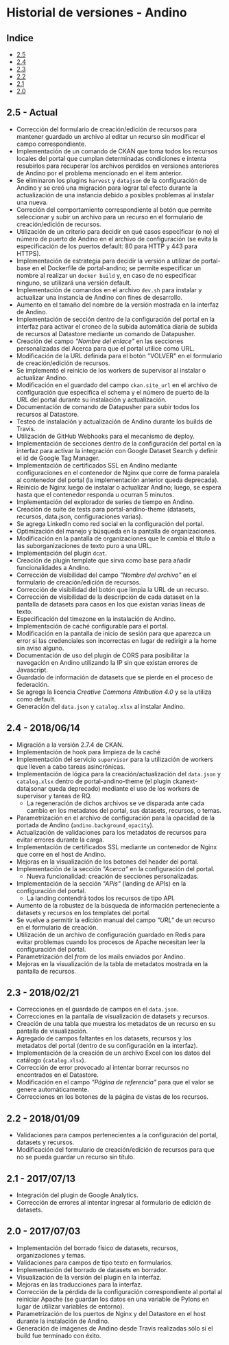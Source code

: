# Historial de versiones - Andino

## Indice

- [2.5](#25)
- [2.4](#24)
- [2.3](#23)
- [2.2](#22)
- [2.1](#21)
- [2.0](#20)

## 2.5 - Actual

* Corrección del formulario de creación/edición de recursos para mantener guardado un archivo al editar un recurso sin 
modificar el campo correspondiente.  
* Implementación de un comando de CKAN que toma todos los recursos locales del portal que cumplan determinadas 
condiciones e intenta resubirlos para recuperar los archivos perdidos en versiones anteriores de Andino por el problema 
mencionado en el item anterior.
* Se eliminaron los plugins `harvest` y `datajson` de la configuración de Andino y se creó una migración para lograr 
tal efecto durante la actualización de una instancia debido a posibles problemas al instalar una nueva.   
* Correción del comportamiento correspondiente al botón que permite seleccionar y subir un archivo para un recurso en 
el formulario de creación/edición de recursos.
* Utilización de un criterio para decidir en qué casos especificar (o no) el número de puerto de Andino en el archivo 
de configuración (se evita la especificación de los puertos default: 80 para HTTP y 443 para HTTPS).
* Implementación de estrategia para decidir la versión a utilizar de portal-base en el Dockerfile de portal-andino; se 
permite especificar un nombre al realizar un `docker build` y, en caso de no especificar ninguno, se utilizará una 
versión default.
* Implementación de comandos en el archivo `dev.sh` para instalar y actualizar una instancia de Andino con fines de 
desarrollo.
* Aumento en el tamaño del nombre de la versión mostrada en la interfaz de Andino.
* Implementación de sección dentro de la configuración del portal en la interfaz para activar el croneo de la subida 
automática diaria de subida de recursos al Datastore mediante un comando de Datapusher. 
* Creación del campo _"Nombre del enlace"_ en las secciones personalizadas del Acerca para que el portal utilice como URL.
* Modificación de la URL definida para el botón "VOLVER" en el formulario de creación/edición de recursos.
* Se implementó el reinicio de los workers de supervisor al instalar o actualizar Andino.
* Modificación en el guardado del campo `ckan.site_url` en el archivo de configuración que especifica el schema y el 
número de puerto de la URL del portal durante su instalación y actualización.
* Documentación de comando de Datapusher para subir todos los recursos al Datastore.
* Testeo de instalación y actualización de Andino durante los builds de Travis.
* Utilización de GitHub Webhooks para el mecanismo de deploy.
* Implementación de secciones dentro de la configuración del portal en la interfaz para activar la integración con 
Google Dataset Search y definir el id de Google Tag Manager.
* Implementación de certificados SSL en Andino mediante configuraciones en el contenedor de Nginx que corre de forma 
paralela al contenedor del portal (la implementación anterior queda deprecada).
* Reinicio de Nginx luego de instalar o actualizar Andino; luego, se espera hasta que el contenedor responda u ocurran 
5 minutos.
* Implementación del explorador de series de tiempo en Andino.
* Creación de suite de tests para portal-andino-theme (datasets, recursos, data.json, configuraciones varias).
* Se agrega LinkedIn como red social en la configuración del portal.
* Optimización del manejo y búsqueda en la pantalla de organizaciones.
* Modificación en la pantalla de organizaciones que le cambia el título a las suborganizaciones de texto puro a una URL.
* Implementación del plugin `dcat`.
* Creación de plugin template que sirva como base para añadir funcionalidades a Andino.
* Corrección de visibilidad del campo _"Nombre del archivo"_ en el formulario de creación/edición de recursos.
* Corrección de visibilidad del botón que limpia la URL de un recurso.
* Corrección de visibilidad de la descripción de cada dataset en la pantalla de datasets para casos en los que existan 
varias líneas de texto.
* Especificación del timezone en la instalación de Andino.
* Implementación de caché configurable para el portal.
* Modificación en la pantalla de inicio de sesión para que aparezca un error si las credenciales son incorrectas en 
lugar de redirigir a la home sin aviso alguno.
* Documentación de uso del plugin de CORS para posibilitar la navegación en Andino utilizando la IP sin que existan 
errores de Javascript.
* Guardado de información de datasets que se pierde en el proceso de federación.
* Se agrega la licencia _Creative Commons Attribution 4.0_ y se la utiliza como default.
* Generación del `data.json` y `catalog.xlsx` al instalar Andino.


## 2.4 - 2018/06/14

* Migración a la versión 2.7.4 de CKAN.
* Implementación de hook para limpieza de la caché
* Implementación del servicio `supervisor` para la utilización de workers que lleven a cabo tareas asincrónicas.
* Implementación de lógica para la creación/actualización del `data.json` y `catalog.xlsx` dentro de 
portal-andino-theme (el plugin ckanext-datajsonar queda deprecado) mediante el uso de los workers de supervisor y 
tareas de RQ.
  * La regeneración de dichos archivos se ve disparada ante cada cambio en los metadatos del portal, sus datasets, 
  recursos, o temas.
* Parametrización en el archivo de configuración para la opacidad de la portada de Andino (`andino.background_opacity`).
* Actualización de validaciones para los metadatos de recursos para evitar errores durante la carga.
* Implementación de certificados SSL mediante un contenedor de Nginx que corre en el host de Andino.
* Mejoras en la visualización de los botones del header del portal.
* Implementación de la sección _"Acerca"_ en la configuración del portal.
  * Nueva funcionalidad: creación de secciones personalizadas.
* Implementación de la sección _"APIs"_ (landing de APIs) en la configuración del portal.
  * La landing contendrá todos los recursos de tipo API.
* Aumento de la robustez de la búsqueda de información perteneciente a datasets y recursos en los templates del portal.
* Se vuelve a permitir la edición manual del campo _"URL"_ de un recurso en el formulario de creación.
* Utilización de un archivo de configuración guardado en Redis para evitar problemas cuando los procesos de Apache 
necesitan leer la configuración del portal.
* Parametrización del _from_ de los mails enviados por Andino.
* Mejoras en la visualización de la tabla de metadatos mostrada en la pantalla de recursos.


## 2.3 - 2018/02/21

* Correcciones en el guardado de campos en el `data.json`.
* Correcciones en la pantalla de visualización de datasets y recursos.
* Creación de una tabla que muestra los metadatos de un recurso en su pantalla de visualización.
* Agregado de campos faltantes en los datasets, recursos y los metadatos del portal (dentro de su configuración en la 
interfaz).
* Implementación de la creación de un archivo Excel con los datos del catálogo (`catalog.xlsx`).
* Corrección de error provocado al intentar borrar recursos no encontrados en el Datastore.
* Modificación en el campo _"Página de referencia"_ para que el valor se genere automáticamente.
* Correcciones en los botones de la página de vistas de los recursos.


## 2.2 - 2018/01/09

* Validaciones para campos pertenecientes a la configuración del portal, datasets y recursos.
* Modificación del formulario de creación/edición de recursos para que no se pueda guardar un recurso sin título.


## 2.1 - 2017/07/13

* Integración del plugin de Google Analytics.
* Corrección de errores al intentar ingresar al formulario de edición de datasets.


## 2.0 - 2017/07/03

* Implementación del borrado físico de datasets, recursos, organizaciones y temas.
* Validaciones para campos de tipo texto en formularios.
* Implementación del borrado de datasets en borrador.
* Visualización de la versión del plugin en la interfaz.
* Mejoras en las traducciones para la interfaz.
* Corrección de la pérdida de la configuración correspondiente al portal al reiniciar Apache (se guardan los datos en 
una variable de Pylons en lugar de utilizar variables de entorno).
* Parametrización de los puertos de Nginx y del Datastore en el host durante la instalación de Andino.
* Generación de imágenes de Andino desde Travis realizadas sólo si el build fue terminado con éxito.
